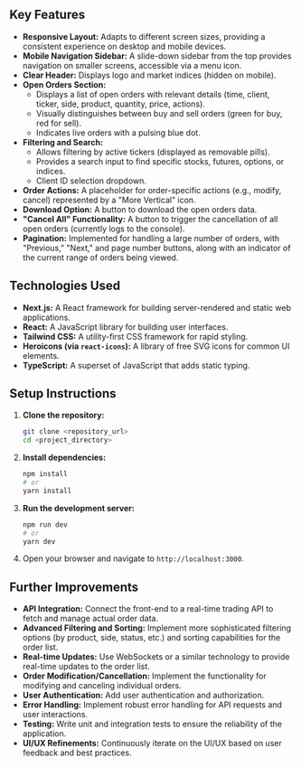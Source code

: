 ## Key Features

* **Responsive Layout:** Adapts to different screen sizes, providing a consistent experience on desktop and mobile devices.
* **Mobile Navigation Sidebar:** A slide-down sidebar from the top provides navigation on smaller screens, accessible via a menu icon.
* **Clear Header:** Displays logo and market indices (hidden on mobile).
* **Open Orders Section:**
    * Displays a list of open orders with relevant details (time, client, ticker, side, product, quantity, price, actions).
    * Visually distinguishes between buy and sell orders (green for buy, red for sell).
    * Indicates live orders with a pulsing blue dot.
* **Filtering and Search:**
    * Allows filtering by active tickers (displayed as removable pills).
    * Provides a search input to find specific stocks, futures, options, or indices.
    * Client ID selection dropdown.
* **Order Actions:** A placeholder for order-specific actions (e.g., modify, cancel) represented by a "More Vertical" icon.
* **Download Option:** A button to download the open orders data.
* **"Cancel All" Functionality:** A button to trigger the cancellation of all open orders (currently logs to the console).
* **Pagination:** Implemented for handling a large number of orders, with "Previous," "Next," and page number buttons, along with an indicator of the current range of orders being viewed.

## Technologies Used

* **Next.js:** A React framework for building server-rendered and static web applications.
* **React:** A JavaScript library for building user interfaces.
* **Tailwind CSS:** A utility-first CSS framework for rapid styling.
* **Heroicons (via `react-icons`):** A library of free SVG icons for common UI elements.
* **TypeScript:** A superset of JavaScript that adds static typing.

## Setup Instructions

1.  **Clone the repository:**
    ```bash
    git clone <repository_url>
    cd <project_directory>
    ```
2.  **Install dependencies:**
    ```bash
    npm install
    # or
    yarn install
    ```
3.  **Run the development server:**
    ```bash
    npm run dev
    # or
    yarn dev
    ```
4.  Open your browser and navigate to `http://localhost:3000`.

## Further Improvements

* **API Integration:** Connect the front-end to a real-time trading API to fetch and manage actual order data.
* **Advanced Filtering and Sorting:** Implement more sophisticated filtering options (by product, side, status, etc.) and sorting capabilities for the order list.
* **Real-time Updates:** Use WebSockets or a similar technology to provide real-time updates to the order list.
* **Order Modification/Cancellation:** Implement the functionality for modifying and canceling individual orders.
* **User Authentication:** Add user authentication and authorization.
* **Error Handling:** Implement robust error handling for API requests and user interactions.
* **Testing:** Write unit and integration tests to ensure the reliability of the application.
* **UI/UX Refinements:** Continuously iterate on the UI/UX based on user feedback and best practices.
